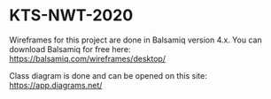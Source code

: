 # KTS-NWT-2020

Wireframes for this project are done in Balsamiq version 4.x. You can download Balsamiq for free here: https://balsamiq.com/wireframes/desktop/


Class diagram is done and can be opened on this site: https://app.diagrams.net/
